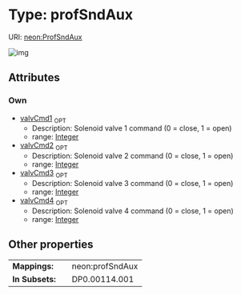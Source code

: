 
# Type: profSndAux




URI: [neon:ProfSndAux](https://data.neonscience.org/ProfSndAux)


![img](http://yuml.me/diagram/nofunky;dir:TB/class/[ProfSndAux&#124;valvCmd1:integer%20%3F;valvCmd2:integer%20%3F;valvCmd3:integer%20%3F;valvCmd4:integer%20%3F])

## Attributes


### Own

 * [valvCmd1](valvCmd1.md)  <sub>OPT</sub>
    * Description: Solenoid valve 1 command (0 = close, 1 = open)
    * range: [Integer](types/Integer.md)
 * [valvCmd2](valvCmd2.md)  <sub>OPT</sub>
    * Description: Solenoid valve 2 command (0 = close, 1 = open)
    * range: [Integer](types/Integer.md)
 * [valvCmd3](valvCmd3.md)  <sub>OPT</sub>
    * Description: Solenoid valve 3 command (0 = close, 1 = open)
    * range: [Integer](types/Integer.md)
 * [valvCmd4](valvCmd4.md)  <sub>OPT</sub>
    * Description: Solenoid valve 4 command (0 = close, 1 = open)
    * range: [Integer](types/Integer.md)

## Other properties

|  |  |  |
| --- | --- | --- |
| **Mappings:** | | neon:profSndAux |
| **In Subsets:** | | DP0.00114.001 |

